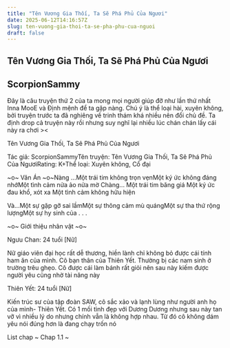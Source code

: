 ```yaml
---
title: "Tên Vương Gia Thối, Ta Sẽ Phá Phủ Của Ngươi"
date: 2025-06-12T14:16:57Z
slug: ten-vuong-gia-thoi-ta-se-pha-phu-cua-nguoi
draft: false
---
```


## Tên Vương Gia Thối, Ta Sẽ Phá Phủ Của Ngươi

## ScorpionSammy

Đây là câu truyện thứ 2 của ta mong mọi người giúp đỡ như lần thứ nhất Inna MooE và  Định mệnh để ta gặp nàng. Chú ý là thể loại hài, xuyên không, bởi truyện trước ta đã nghiêng về trinh thám khá nhiều nên đổi chủ đề. Ta định drop cả truyện này rồi nhưng suy nghĩ lại nhiều lúc chán chán lấy cái này ra chơi ><
 
 
 
 
 
 
  Tên Vương Gia Thối, Ta Sẽ Phá Phủ Của Ngươi
 
 
 
 
 
 Tác giả: ScorpionSammyTên truyện: Tên Vương Gia Thối, Ta Sẽ Phá Phủ Của NgươiRating: K+Thể loại: Xuyên không, Cổ đại
 
 
 
 
 

	
	

 
 
 
 
 ~o~ Văn Án ~o~Nàng ...Một trái tim không trọn vẹnMột ký ức không đáng nhớMột tình cảm nửa ảo nửa mờ
Chàng...
Một trái tim băng giá
Một ký ức đau khổ, xót xa
Một tình cảm không hữu hiện
 
 
 Và...Một sự gặp gỡ sai lầmMột sự thông cảm mù quángMột sự tha thứ rộng lượngMột sự hy sinh của . . .
 
 
 
 
 
 
 
 
 
 
 
 ~o~ Giới thiệu nhân vật ~o~
 
 
 
Ngưu Chan: 24 tuổi [Nữ]
 
 
 
 
Nữ giáo viên đại học rất dễ thương, hiền lành chỉ không bỏ được cái tính ham ăn của mình. Cô bạn thân của Thiên Yết. Thường bị các nam sinh ở trường trêu ghẹo. Cô được cái làm bánh rất giỏi nên sau này kiếm được người yêu cũng nhờ tài năng này
 
 
 
 
 


	
	

 
 
 
 
 
 


	
	

 
 
 
 
Thiên Yết: 24 tuổi [Nữ]
 
 
 
Kiến trúc sư của tập đoàn SAW, cô sắc xảo và lạnh lùng như người anh họ của mình- Thiên Yết. Có 1 mối tình đẹp với Dương Dương nhưng sau này tan vỡ vì nhiều lý do nhưng chính vẫn là không hợp nhau. Từ đó cô không dám yêu nói đúng hơn là đang chạy trốn nó
 
 
 
 
 


	
	

 
 
 
 


	
	

 
 
 
 
 List chap 
 ~ Chap 1.1 ~